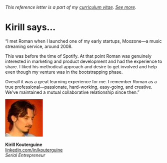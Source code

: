 _This reference letter is a part of my [curriculum vitae](/cv.html).
[See&nbsp;more](./)._

# Kirill says...

<p class="f3 lh-title ni">&#8220;I met Roman when I launched one
of my early startups, Moozone&mdash;a music streaming service,
around 2008.</p>

This was before the time of Spotify. At that point Roman was genuinely
interested in marketing and product development and had the experience
to share. I liked his methodical approach and desire to get involved
and help even though my venture was in the bootstrapping phase.

Overall it was a great learning experience for me. I remember Roman
as a true professional&mdash;passionate, hard-working, easy-going,
and creative. We've maintained a mutual collaborative relationship
since then.&#8221;

<img src="kk.jpeg" class="br-100 w3">

**Kirill Kouterguine**<br>
[linkedin.com/in/kouterguine](https://www.linkedin.com/in/kouterguine/)<br>
_Serial Entrepreneur_
